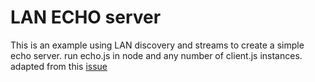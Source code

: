 LAN ECHO server
====

This is an example using LAN discovery and streams to create a simple echo server. run echo.js in node and any number of client.js instances. adapted from this [issue](https://github.com/telehash/telehash-js/issues/39)

